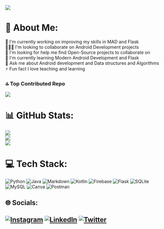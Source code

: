 [![](https://visitcount.itsvg.in/api?id=devedroy&icon=0&color=0)](https://visitcount.itsvg.in)


# 💫 About Me:
🔭 I'm currently working on improving my skills in MAD and Flask<br>🧑‍🤝‍🧑 I'm looking to collaborate on Android Development projects<br>🤝 I'm looking for help me find Open-Source projects to collaborate on<br>🌱 I'm currently learning Modern Android Development and Flask<br>💬 Ask me about Android development and Data structures and Algorithms<br>⚡ Fun fact I love teaching and learning


### 🔝 Top Contributed Repo
![](https://github-contributor-stats.vercel.app/api?username=devedroy&limit=5&theme=dracula&combine_all_yearly_contributions=true)


# 📊 GitHub Stats:
![](https://github-readme-stats.vercel.app/api?username=devedroy&theme=highcontrast&hide_border=false&include_all_commits=true&count_private=true)<br/>
![](https://github-readme-streak-stats.herokuapp.com/?user=devedroy&theme=highcontrast&hide_border=false)<br/>
![](https://github-readme-stats.vercel.app/api/top-langs/?username=devedroy&theme=highcontrast&hide_border=false&include_all_commits=true&count_private=true&layout=compact)


# 💻 Tech Stack:
![Python](https://img.shields.io/badge/python-3670A0?style=for-the-badge&logo=python&logoColor=ffdd54) ![Java](https://img.shields.io/badge/java-%23ED8B00.svg?style=for-the-badge&logo=java&logoColor=white) ![Markdown](https://img.shields.io/badge/markdown-%23000000.svg?style=for-the-badge&logo=markdown&logoColor=white) ![Kotlin](https://img.shields.io/badge/kotlin-%230095D5.svg?style=for-the-badge&logo=kotlin&logoColor=white) ![Firebase](https://img.shields.io/badge/firebase-%23039BE5.svg?style=for-the-badge&logo=firebase) ![Flask](https://img.shields.io/badge/flask-%23000.svg?style=for-the-badge&logo=flask&logoColor=white) ![SQLite](https://img.shields.io/badge/sqlite-%2307405e.svg?style=for-the-badge&logo=sqlite&logoColor=white) ![MySQL](https://img.shields.io/badge/mysql-%2300f.svg?style=for-the-badge&logo=mysql&logoColor=white) ![Canva](https://img.shields.io/badge/Canva-%2300C4CC.svg?style=for-the-badge&logo=Canva&logoColor=white) ![Postman](https://img.shields.io/badge/Postman-FF6C37?style=for-the-badge&logo=postman&logoColor=white)


## 🌐 Socials:
[![Instagram](https://img.shields.io/badge/Instagram-%23E4405F.svg?logo=Instagram&logoColor=white)](https://instagram.com/_deved_roy) [![LinkedIn](https://img.shields.io/badge/LinkedIn-%230077B5.svg?logo=linkedin&logoColor=white)](https://linkedin.com/in/devpreyo-roy/) [![Twitter](https://img.shields.io/badge/Twitter-%231DA1F2.svg?logo=Twitter&logoColor=white)](https://twitter.com/DevedRoy)
---
<!-- Proudly created with GPRM ( https://gprm.itsvg.in ) -->
